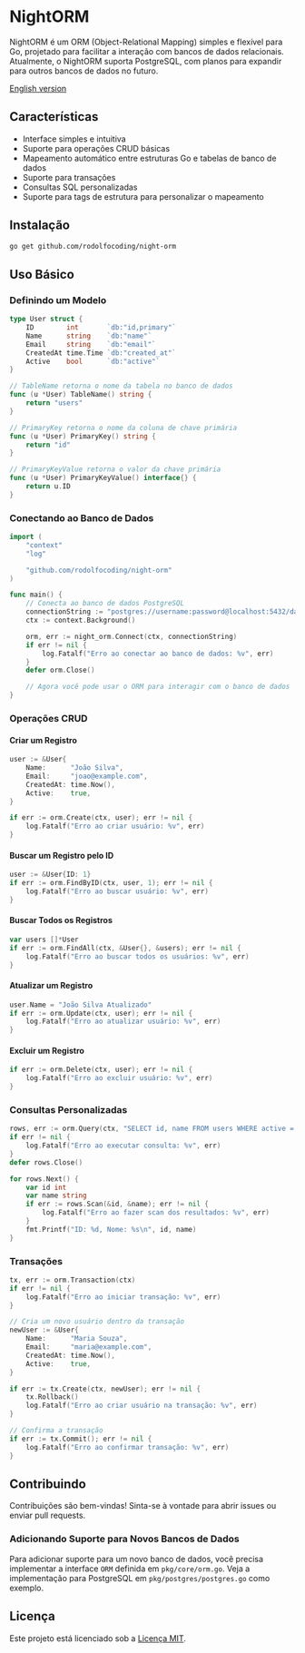 # NightORM

NightORM é um ORM (Object-Relational Mapping) simples e flexível para Go, projetado para facilitar a interação com bancos de dados relacionais. Atualmente, o NightORM suporta PostgreSQL, com planos para expandir para outros bancos de dados no futuro.

[English version](README.en.md)

## Características

- Interface simples e intuitiva
- Suporte para operações CRUD básicas
- Mapeamento automático entre estruturas Go e tabelas de banco de dados
- Suporte para transações
- Consultas SQL personalizadas
- Suporte para tags de estrutura para personalizar o mapeamento

## Instalação

```bash
go get github.com/rodolfocoding/night-orm
```

## Uso Básico

### Definindo um Modelo

```go
type User struct {
    ID        int       `db:"id,primary"`
    Name      string    `db:"name"`
    Email     string    `db:"email"`
    CreatedAt time.Time `db:"created_at"`
    Active    bool      `db:"active"`
}

// TableName retorna o nome da tabela no banco de dados
func (u *User) TableName() string {
    return "users"
}

// PrimaryKey retorna o nome da coluna de chave primária
func (u *User) PrimaryKey() string {
    return "id"
}

// PrimaryKeyValue retorna o valor da chave primária
func (u *User) PrimaryKeyValue() interface{} {
    return u.ID
}
```

### Conectando ao Banco de Dados

```go
import (
    "context"
    "log"

    "github.com/rodolfocoding/night-orm"
)

func main() {
    // Conecta ao banco de dados PostgreSQL
    connectionString := "postgres://username:password@localhost:5432/database?sslmode=disable"
    ctx := context.Background()

    orm, err := night_orm.Connect(ctx, connectionString)
    if err != nil {
        log.Fatalf("Erro ao conectar ao banco de dados: %v", err)
    }
    defer orm.Close()

    // Agora você pode usar o ORM para interagir com o banco de dados
}
```

### Operações CRUD

#### Criar um Registro

```go
user := &User{
    Name:      "João Silva",
    Email:     "joao@example.com",
    CreatedAt: time.Now(),
    Active:    true,
}

if err := orm.Create(ctx, user); err != nil {
    log.Fatalf("Erro ao criar usuário: %v", err)
}
```

#### Buscar um Registro pelo ID

```go
user := &User{ID: 1}
if err := orm.FindByID(ctx, user, 1); err != nil {
    log.Fatalf("Erro ao buscar usuário: %v", err)
}
```

#### Buscar Todos os Registros

```go
var users []*User
if err := orm.FindAll(ctx, &User{}, &users); err != nil {
    log.Fatalf("Erro ao buscar todos os usuários: %v", err)
}
```

#### Atualizar um Registro

```go
user.Name = "João Silva Atualizado"
if err := orm.Update(ctx, user); err != nil {
    log.Fatalf("Erro ao atualizar usuário: %v", err)
}
```

#### Excluir um Registro

```go
if err := orm.Delete(ctx, user); err != nil {
    log.Fatalf("Erro ao excluir usuário: %v", err)
}
```

### Consultas Personalizadas

```go
rows, err := orm.Query(ctx, "SELECT id, name FROM users WHERE active = $1", true)
if err != nil {
    log.Fatalf("Erro ao executar consulta: %v", err)
}
defer rows.Close()

for rows.Next() {
    var id int
    var name string
    if err := rows.Scan(&id, &name); err != nil {
        log.Fatalf("Erro ao fazer scan dos resultados: %v", err)
    }
    fmt.Printf("ID: %d, Nome: %s\n", id, name)
}
```

### Transações

```go
tx, err := orm.Transaction(ctx)
if err != nil {
    log.Fatalf("Erro ao iniciar transação: %v", err)
}

// Cria um novo usuário dentro da transação
newUser := &User{
    Name:      "Maria Souza",
    Email:     "maria@example.com",
    CreatedAt: time.Now(),
    Active:    true,
}

if err := tx.Create(ctx, newUser); err != nil {
    tx.Rollback()
    log.Fatalf("Erro ao criar usuário na transação: %v", err)
}

// Confirma a transação
if err := tx.Commit(); err != nil {
    log.Fatalf("Erro ao confirmar transação: %v", err)
}
```

## Contribuindo

Contribuições são bem-vindas! Sinta-se à vontade para abrir issues ou enviar pull requests.

### Adicionando Suporte para Novos Bancos de Dados

Para adicionar suporte para um novo banco de dados, você precisa implementar a interface `ORM` definida em `pkg/core/orm.go`. Veja a implementação para PostgreSQL em `pkg/postgres/postgres.go` como exemplo.

## Licença

Este projeto está licenciado sob a [Licença MIT](LICENSE).
